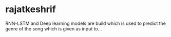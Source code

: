 # rajatkeshrif
RNN-LSTM and Deep learning models are build which is used to predict the genre of the song which is given as input to…
